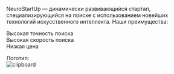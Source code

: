 NeuroStartUp — динамически развивающийся стартап, специализирующийся на поиске с использованием новейших технологий искусственного интеллекта. Наши преимущества:

Высокая точность поиска                                               
Высокая скорость поиска                                             
Низкая цена 

Логотип:                                                   
![clipboard](https://i.imgur.com/zNH3GKY.png)
